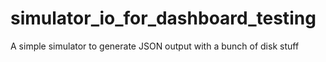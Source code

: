 # simulator_io_for_dashboard_testing

A simple simulator to generate JSON output with a bunch of disk stuff

